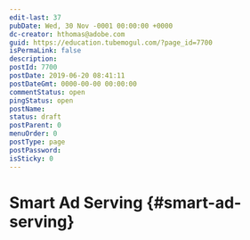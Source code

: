 ```yaml
---
edit-last: 37
pubDate: Wed, 30 Nov -0001 00:00:00 +0000
dc-creator: hthomas@adobe.com
guid: https://education.tubemogul.com/?page_id=7700
isPermaLink: false
description: 
postId: 7700
postDate: 2019-06-20 08:41:11
postDateGmt: 0000-00-00 00:00:00
commentStatus: open
pingStatus: open
postName: 
status: draft
postParent: 0
menuOrder: 0
postType: page
postPassword: 
isSticky: 0
---
```


# Smart Ad Serving {#smart-ad-serving}

